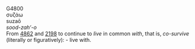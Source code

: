 G4800  
συζάω  
suzaō  
*sood-zah‘-o*  
From [4862](g4862) and [2198](g2198) to continue to *live* in common
*with*, that is, *co-survive* (literally or figuratively): - live
with.  

